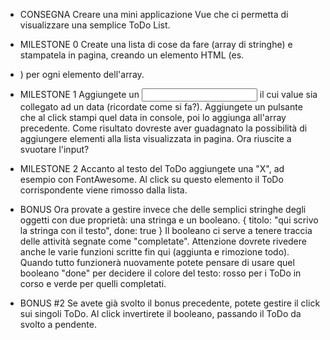 -  CONSEGNA
   Creare una mini applicazione Vue che ci permetta di visualizzare una semplice ToDo List.

-  MILESTONE 0
   Create una lista di cose da fare (array di stringhe) e stampatela in pagina, creando un elemento HTML (es. <li>) per ogni elemento dell'array.

-  MILESTONE 1
   Aggiungete un <input> il cui value sia collegato ad un data (ricordate come si fa?).
   Aggiungete un pulsante che al click stampi quel data in console, poi lo aggiunga all'array precedente.
   Come risultato dovreste aver guadagnato la possibilità di aggiungere elementi alla lista visualizzata in pagina.
   Ora riuscite a svuotare l'input?

-  MILESTONE 2
   Accanto al testo del ToDo aggiungete una "X", ad esempio con FontAwesome.
   Al click su questo elemento il ToDo corrispondente viene rimosso dalla lista.

-  BONUS
   Ora provate a gestire invece che delle semplici stringhe degli oggetti con due proprietà: una stringa e un booleano.
   { titolo: "qui scrivo la stringa con il testo", done: true }
   Il booleano ci serve a tenere traccia delle attività segnate come "completate".
   Attenzione dovrete rivedere anche le varie funzioni scritte fin qui (aggiunta e rimozione todo).
   Quando tutto funzionerà nuovamente potete pensare di usare quel booleano "done" per decidere il colore del testo: rosso per i ToDo in corso e verde per quelli completati.

-  BONUS #2
   Se avete già svolto il bonus precedente, potete gestire il click sui singoli ToDo. Al click invertirete il booleano, passando il ToDo da svolto a pendente.
